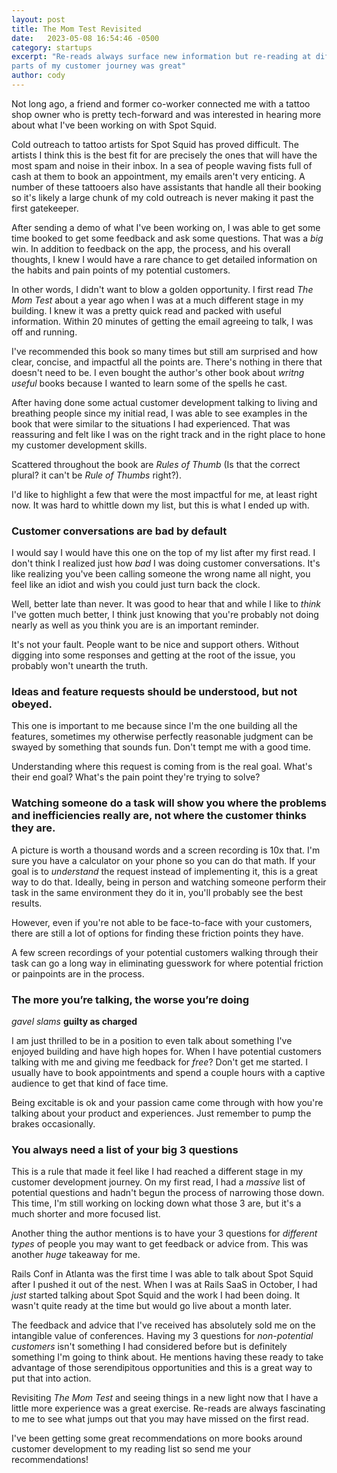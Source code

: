 ```yaml
---
layout: post
title: The Mom Test Revisited
date:   2023-05-08 16:54:46 -0500
category: startups
excerpt: "Re-reads always surface new information but re-reading at different
parts of my customer journey was great"
author: cody
---
```


Not long ago, a friend and former co-worker connected me with a tattoo shop
owner who is pretty tech-forward and was interested in hearing more about what
I've been working on with Spot Squid.

Cold outreach to tattoo artists for Spot Squid has proved difficult. 
The artists I think this is the best fit for are precisely the ones that will
have the most spam and noise in their inbox.  In a sea of people waving fists full
of cash at them to book an appointment, my emails aren't very enticing. A number
of these tattooers also have assistants that handle all their booking so it's
likely a large chunk of my cold outreach is never making it past the first
gatekeeper.

After sending a demo of what I've been working on, I was able to get some time
booked to get some feedback and ask some questions. That was a _big_ win. 
In addition to feedback on the app, the process, and his overall thoughts, I knew
I would have a rare chance to get detailed information on the habits and pain
points of my potential customers.

In other words, I didn't want to blow a golden opportunity. I first read _The Mom Test_ about a year ago when I was at a much different stage in my building. 
I knew it was a pretty quick read and packed with useful information.  Within 20 minutes of getting the email agreeing to talk, I was off and running.

I've recommended this book so many times but still am surprised and how clear,
concise, and impactful all the points are.  There's nothing in there that doesn't
need to be. I even bought the author's other book about _writng useful_ books
because I wanted to learn some of the spells he cast.

<!-- Being further along in my journey and not starting completely from scratch I was -->
<!-- great to see some of the examples were really close to some of the situations -->
<!-- I've been experiencing as well. -->

After having done some actual customer development talking to living and
breathing people since my initial read, I was able to see examples in the book
that were similar to the situations I had experienced.  That was reassuring
and felt like I was on the right track and in the right place to hone my
customer development skills.

Scattered throughout the book are _Rules of Thumb_ (Is that the correct plural? it can't be
_Rule of Thumbs_ right?).

I'd like to highlight a few that were the most impactful for me, at least right
now.  It was hard to whittle down my list, but this is what I ended up with.
<!-- I'm going to talk about -->
<!-- some of the most impactful for me, right now.  I think this would be a good -->
<!-- exercise to do again down the line and see how my answers may have changed. -->

### Customer conversations are bad by default

I would say I would have this one on the top of my list after my first read. 
I don't think I realized just how _bad_ I was doing customer conversations.
It's like realizing you've been calling someone the wrong name all night, you
feel like an idiot and wish you could just turn back the clock.

Well, better late than never. It was good to hear that and while I like to _think_
I've gotten much better, I think just knowing that you're probably not doing
nearly as well as you think you are is an important reminder.

It's not your fault. People want to be nice and support others. Without
digging into some responses and getting at the root of the issue, you probably
won't unearth the truth.

### Ideas and feature requests should be understood, but not obeyed.

This one is important to me because since I'm the one building all the features, sometimes my otherwise perfectly
reasonable judgment can be swayed by something that sounds fun.  Don't tempt me
with a good time.

Understanding where this request is coming from is the real goal.  What's their
end goal? What's the pain point they're trying to solve?

### Watching someone do a task will show you where the problems and inefficiencies really are, not where the customer thinks they are.

A picture is worth a thousand words and a screen recording is 10x that. 
I'm sure you have a calculator on your phone so you can do that math.
If your goal is to _understand_ the request instead of implementing it, this is a
great way to do that. Ideally, being in person and watching someone perform
their task in the same environment they do it in, you'll probably see the best
results.

However, even if you're not able to be face-to-face with your customers, there are still a lot of options
for finding these friction points they have.

A few screen recordings of your potential customers walking through their task
can go a long way in eliminating guesswork for where potential friction or
painpoints are in the process.

### The more you’re talking, the worse you’re doing

*gavel slams* **guilty as charged**

I am just thrilled to be in a position to even talk about something I've enjoyed building and have high hopes for. 
When I have potential customers talking with me and giving me feedback for _free_?  Don't get me
started. I usually have to book appointments and spend a couple hours with a
captive audience to get that kind of face time.

Being excitable is ok and your passion came come through with how you're talking
about your product and experiences.  Just remember to pump the brakes
occasionally.

### You always need a list of your big 3 questions

This is a rule that made it feel like I had reached a different stage in my
customer development journey. On my first read, I
had a _massive_ list of potential questions and hadn't begun the process of
narrowing those down.  This time, I'm still working on locking down what
those 3 are, but it's a much shorter and more focused list.

Another thing the author mentions is to have your 3 questions for _different types_ of people you may want to get
feedback or advice from. This was another _huge_ takeaway for me.

Rails Conf in Atlanta was the first time I was able to talk about Spot Squid
after I pushed it out of the nest.  When I was at Rails SaaS in October, I had
_just_ started talking about Spot Squid and the work I had been doing.  It wasn't
quite ready at the time but would go live about a month later.

The feedback and advice that I've received has absolutely sold me on the intangible value of
conferences. Having my 3 questions for _non-potential customers_ isn't something
I had considered before but is definitely something I'm going to think about.
He mentions having these ready to take advantage of those serendipitous
opportunities and this is a great way to put that into action.

Revisiting _The Mom Test_ and seeing things in a new light now that I have a little more experience was a great exercise. Re-reads are
always fascinating to me to see what jumps out that you may have missed on the
first read.

I've been getting some great recommendations on more books around
customer development to my reading list so send me your recommendations!
